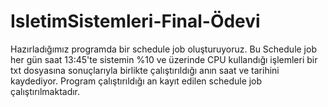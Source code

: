 # IsletimSistemleri-Final-Ödevi

Hazırladığımız programda bir schedule job oluşturuyoruz.
Bu Schedule job her gün saat 13:45'te sistemin %10 ve üzerinde CPU kullandığı işlemleri bir txt dosyasına sonuçlarıyla birlikte çalıştırıldığı anın saat ve tarihini kaydediyor.
Program çalıştırıldığı an kayıt edilen schedule job çalıştırılmaktadır.

